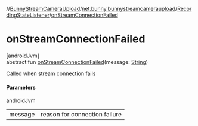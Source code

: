 //[BunnyStreamCameraUpload](../../../index.md)/[net.bunny.bunnystreamcameraupload](../index.md)/[RecordingStateListener](index.md)/[onStreamConnectionFailed](on-stream-connection-failed.md)

# onStreamConnectionFailed

[androidJvm]\
abstract fun [onStreamConnectionFailed](on-stream-connection-failed.md)(message: [String](https://kotlinlang.org/api/core/kotlin-stdlib/kotlin/-string/index.html))

Called when stream connection fails

#### Parameters

androidJvm

| | |
|---|---|
| message | reason for connection failure |